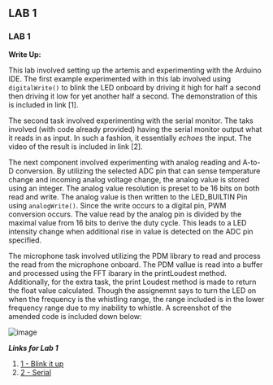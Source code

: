 ## LAB 1

### LAB 1

**Write Up:** 

This lab involved setting up the artemis and experimenting with the Arduino IDE. The first example experimented with in this lab involved using `digitalWrite()` to blink the LED onboard by driving it high for half a second then driving it low for yet another half a second. The demonstration of this is included in link [1]. 

  The second task involved experimenting with the serial monitor. The taks involved (with code already provided) having the serial monitor output what it reads in as input. In such a fashion, it essentially _echoes_ the input. The video of the result is included in link [2]. 
  
  The next component involved experimenting with analog reading and A-to-D conversion. By utilizing the selected ADC pin that can sense temperature change and incoming analog voltage change, the analog value is stored using an integer. The analog value resolution is preset to be 16 bits on both read and write. The analog value is then written to the LED_BUILTIN Pin using `analogWrite()`. Since the write occurs to a digital pin, PWM conversion occurs. The value read by the analog pin is divided by the maximal value from 16 bits to derive the duty cycle. This leads to a LED intensity change when additional rise in value is detected on the ADC pin specified. 
  
  The microphone task involved utilizing the PDM library to read and process the read from the microphone onboard. The PDM vallue is read into a buffer and processed using the FFT ibarary in the printLoudest method. Additionally, for the extra task, the print Loudest method is made to return the float value calculated. Though the assignemnt says to turn the LED on when the frequency is the whistling range, the range included is in the lower frequency range due to my inability to whistle. A screenshot of the amended code is included down below: 
  
  ![image](https://user-images.githubusercontent.com/23284665/151728195-753cce20-c708-4a3f-9206-365292d05e79.png)


**_Links for Lab 1_**
1. [1 - Blink it up](https://www.youtube.com/watch?v=De2FU9awyLI)
2. [2 - Serial](https://www.youtube.com/watch?v=1Dfg-vEx9Ps)


